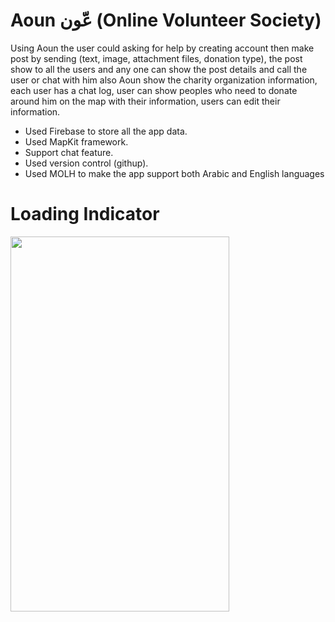 # Aoun عّون (Online Volunteer Society)
Using Aoun the user could asking for help by creating account then make post by sending (text, image, attachment files, donation type), the post show to all the users and any one can show the post details and call the user or chat with him also Aoun show the charity organization information, each user has a chat log, user can show peoples who need to donate around him on the map with their information, users can edit their information.
- Used Firebase to store all the app data.
- Used MapKit framework.
- Support chat feature.
- Used version control (githup).
- Used MOLH to make the app support both Arabic and English languages

# Loading Indicator
<img src="https://user-images.githubusercontent.com/53533148/75495879-7a3b3380-5974-11ea-9f25-9b82a53e576d.png" width="350" height="600">
